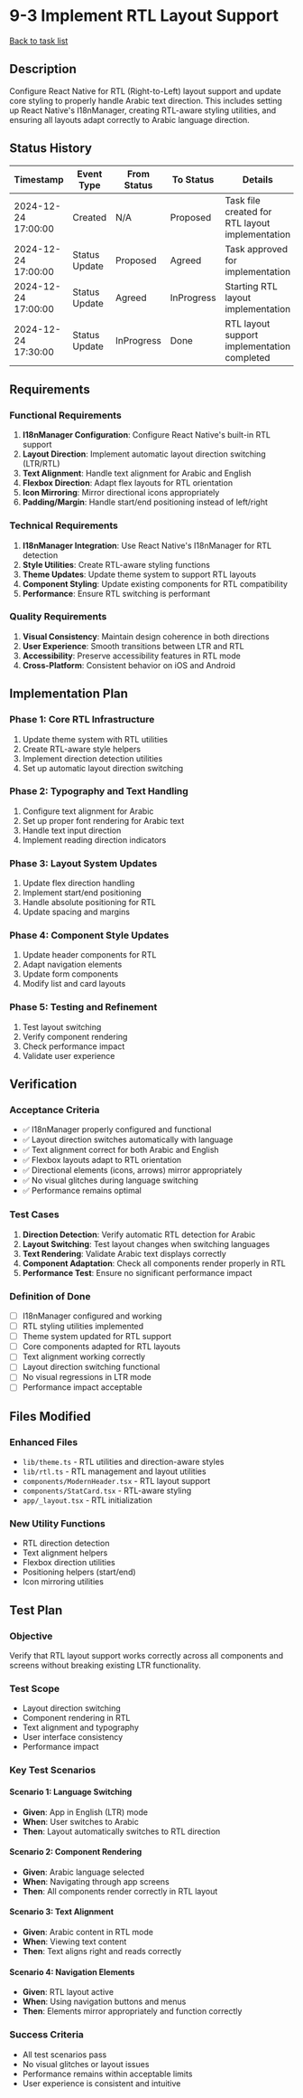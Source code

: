 # 9-3 Implement RTL Layout Support

[Back to task list](mdc:tasks.md)

## Description

Configure React Native for RTL (Right-to-Left) layout support and update core styling to properly handle Arabic text direction. This includes setting up React Native's I18nManager, creating RTL-aware styling utilities, and ensuring all layouts adapt correctly to Arabic language direction.

## Status History

| Timestamp | Event Type | From Status | To Status | Details | User |
|-----------|------------|-------------|-----------|---------|------|
| 2024-12-24 17:00:00 | Created | N/A | Proposed | Task file created for RTL layout implementation | AI_Agent |
| 2024-12-24 17:00:00 | Status Update | Proposed | Agreed | Task approved for implementation | User |
| 2024-12-24 17:00:00 | Status Update | Agreed | InProgress | Starting RTL layout implementation | AI_Agent |
| 2024-12-24 17:30:00 | Status Update | InProgress | Done | RTL layout support implementation completed | AI_Agent |

## Requirements

### Functional Requirements
1. **I18nManager Configuration**: Configure React Native's built-in RTL support
2. **Layout Direction**: Implement automatic layout direction switching (LTR/RTL)
3. **Text Alignment**: Handle text alignment for Arabic and English
4. **Flexbox Direction**: Adapt flex layouts for RTL orientation
5. **Icon Mirroring**: Mirror directional icons appropriately
6. **Padding/Margin**: Handle start/end positioning instead of left/right

### Technical Requirements
1. **I18nManager Integration**: Use React Native's I18nManager for RTL detection
2. **Style Utilities**: Create RTL-aware styling functions
3. **Theme Updates**: Update theme system to support RTL layouts
4. **Component Styling**: Update existing components for RTL compatibility
5. **Performance**: Ensure RTL switching is performant

### Quality Requirements
1. **Visual Consistency**: Maintain design coherence in both directions
2. **User Experience**: Smooth transitions between LTR and RTL
3. **Accessibility**: Preserve accessibility features in RTL mode
4. **Cross-Platform**: Consistent behavior on iOS and Android

## Implementation Plan

### Phase 1: Core RTL Infrastructure
1. Update theme system with RTL utilities
2. Create RTL-aware style helpers
3. Implement direction detection utilities
4. Set up automatic layout direction switching

### Phase 2: Typography and Text Handling
1. Configure text alignment for Arabic
2. Set up proper font rendering for Arabic text
3. Handle text input direction
4. Implement reading direction indicators

### Phase 3: Layout System Updates
1. Update flex direction handling
2. Implement start/end positioning
3. Handle absolute positioning for RTL
4. Update spacing and margins

### Phase 4: Component Style Updates
1. Update header components for RTL
2. Adapt navigation elements
3. Update form components
4. Modify list and card layouts

### Phase 5: Testing and Refinement
1. Test layout switching
2. Verify component rendering
3. Check performance impact
4. Validate user experience

## Verification

### Acceptance Criteria
- ✅ I18nManager properly configured and functional
- ✅ Layout direction switches automatically with language
- ✅ Text alignment correct for both Arabic and English
- ✅ Flexbox layouts adapt to RTL orientation
- ✅ Directional elements (icons, arrows) mirror appropriately
- ✅ No visual glitches during language switching
- ✅ Performance remains optimal

### Test Cases
1. **Direction Detection**: Verify automatic RTL detection for Arabic
2. **Layout Switching**: Test layout changes when switching languages
3. **Text Rendering**: Validate Arabic text displays correctly
4. **Component Adaptation**: Check all components render properly in RTL
5. **Performance Test**: Ensure no significant performance impact

### Definition of Done
- [ ] I18nManager configured and working
- [ ] RTL styling utilities implemented
- [ ] Theme system updated for RTL support
- [ ] Core components adapted for RTL layouts
- [ ] Text alignment working correctly
- [ ] Layout direction switching functional
- [ ] No visual regressions in LTR mode
- [ ] Performance impact acceptable

## Files Modified

### Enhanced Files
- `lib/theme.ts` - RTL utilities and direction-aware styles
- `lib/rtl.ts` - RTL management and layout utilities
- `components/ModernHeader.tsx` - RTL layout support
- `components/StatCard.tsx` - RTL-aware styling
- `app/_layout.tsx` - RTL initialization

### New Utility Functions
- RTL direction detection
- Text alignment helpers
- Flexbox direction utilities
- Positioning helpers (start/end)
- Icon mirroring utilities

## Test Plan

### Objective
Verify that RTL layout support works correctly across all components and screens without breaking existing LTR functionality.

### Test Scope
- Layout direction switching
- Component rendering in RTL
- Text alignment and typography
- User interface consistency
- Performance impact

### Key Test Scenarios

#### Scenario 1: Language Switching
- **Given**: App in English (LTR) mode
- **When**: User switches to Arabic
- **Then**: Layout automatically switches to RTL direction

#### Scenario 2: Component Rendering
- **Given**: Arabic language selected
- **When**: Navigating through app screens
- **Then**: All components render correctly in RTL layout

#### Scenario 3: Text Alignment
- **Given**: Arabic content in RTL mode
- **When**: Viewing text content
- **Then**: Text aligns right and reads correctly

#### Scenario 4: Navigation Elements
- **Given**: RTL layout active
- **When**: Using navigation buttons and menus
- **Then**: Elements mirror appropriately and function correctly

### Success Criteria
- All test scenarios pass
- No visual glitches or layout issues
- Performance remains within acceptable limits
- User experience is consistent and intuitive 